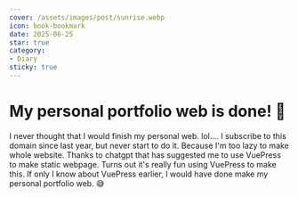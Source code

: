 ```yaml
---
cover: /assets/images/post/sunrise.webp
icon: book-bookmark
date: 2025-06-25
star: true
category:
- Diary
sticky: true
---
```


# My personal portfolio web is done! :tada:

I never thought that I would finish my personal web. lol....
I subscribe to this domain since last year, but never start to do it. Because I'm too lazy to make whole website. Thanks to chatgpt that has suggested me to use VuePress to make static webpage. Turns out it's really fun using VuePress to make this. If only I know about VuePress earlier, I would have done make my personal portfolio web. :sweat_smile:
